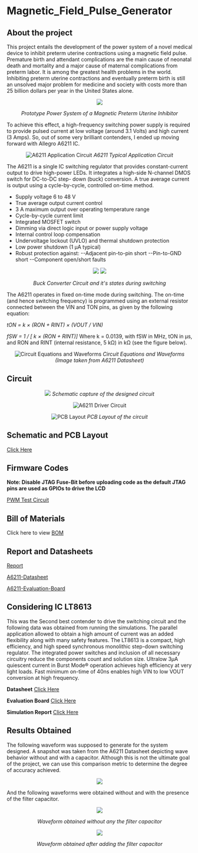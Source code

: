# Magnetic_Field_Pulse_Generator

## About the project
This project entails the development of the power system of a novel medical device to inhibit preterm uterine contractions using a magnetic field pulse. Premature birth and attendant complications are the main cause of neonatal death and mortality and a major cause of maternal complications from preterm labor. It is among the greatest health problems in the world. Inhibiting preterm uterine contractions and eventually preterm birth is still an unsolved major problem for medicine and society with costs more than 25 billion dollars per year in the United States alone. 
<div align="center"> 

![](https://github.com/rhitvik/Magnetic_Field_Pulse_Generator/blob/master/Images_and_Screenshots/PSX_20200417_051646.jpg)

*Prototype Power System of a Magnetic Preterm Uterine Inhibitor*
<div align="left"> 

To achieve this effect, a high-frequency switching power supply is required to provide pulsed current at low voltage (around 3.1 Volts) and high current (3 Amps). So, out of some very brilliant contenders, I ended up moving forward with Allegro A6211 IC.
<div align="center"> 

![A6211 Application Circuit](https://github.com/rhitvik/Magnetic_Field_Pulse_Generator/blob/master/Images_and_Screenshots/A6211_applicationCircuit.PNG)
*A6211 Typical Application Circuit*
<div align="left"> 

The A6211 is a single IC switching regulator that provides constant-current output to drive high-power LEDs. It integrates a high-side N-channel DMOS switch for DC-to-DC step- down (buck) conversion. A true average current is output using a cycle-by-cycle, controlled on-time method.
 
* Supply voltage 6 to 48 V
* True average output current control
* 3 A maximum output over operating temperature range
* Cycle-by-cycle current limit
* Integrated MOSFET switch
* Dimming via direct logic input or power supply voltage
* Internal control loop compensation
* Undervoltage lockout (UVLO) and thermal shutdown protection
* Low power shutdown (1 μA typical)
* Robust protection against:
	--Adjacent pin-to-pin short
	--Pin-to-GND short
	--Component open/short faults

<div align="center"> 

![](https://github.com/rhitvik/Magnetic_Field_Pulse_Generator/blob/master/Images_and_Screenshots/Buck_converter.png) ![](https://github.com/rhitvik/Magnetic_Field_Pulse_Generator/blob/master/Images_and_Screenshots/Buck_converter_states.png)

*Buck Converter Circuit and it's states during switching*
<div align="left"> 

The A6211 operates in fixed on-time mode during switching. The on-time (and hence switching frequency) is programmed using an external resistor connected between the VIN and TON pins, as given by the following equation:

*tON = k × (RON + RINT) × (VOUT / VIN)*

*fSW = 1 / [ k × (RON + RINT)]*
Where k = 0.0139, with fSW in MHz, tON in μs, and RON and
RINT (internal resistance, 5 kΩ) in kΩ (see the figure below).
<div align="center"> 

![Circuit Equations and Waveforms](https://github.com/rhitvik/Magnetic_Field_Pulse_Generator/blob/master/Images_and_Screenshots/CircuitEquations_and_Waveforms.png)
*Circuit Equations and Waveforms (Image taken from A6211 Datasheet)*
<div align="left"> 

## Circuit
<div align="center"> 

![](https://github.com/rhitvik/Magnetic_Field_Pulse_Generator/blob/master/Images_and_Screenshots/Schematic_Capture.PNG)
*Schematic capture of the designed circuit*

![A6211 Driver Circuit](https://github.com/rhitvik/Magnetic_Field_Pulse_Generator/blob/master/Images_and_Screenshots/A6211%20rhitvik%20schematic.PNG)

![PCB Layout](https://github.com/rhitvik/Magnetic_Field_Pulse_Generator/blob/master/Images_and_Screenshots/A6211%20rhitvik%20PCB%20layout.PNG)
*PCB Layout of the circuit*
<div align="left"> 

## Schematic and PCB Layout
[Click Here](https://github.com/rhitvik/Magnetic_Field_Pulse_Generator/tree/master/Schematic%26PCB_layout)

## Firmware Codes
**Note: Disable JTAG Fuse-Bit before uploading code as the default JTAG pins are used as GPIOs to drive the LCD**

[PWM Test Circuit](https://github.com/rhitvik/Magnetic_Field_Pulse_Generator/blob/master/Codes/PWM%20Test%20Circuit%20Rev-4/main.cpp)

## Bill of Materials
Click here to view [BOM](https://github.com/rhitvik/Magnetic_Field_Pulse_Generator/tree/master/Bill_of_materials)

## Report and Datasheets
[Report](https://github.com/rhitvik/Magnetic_Field_Pulse_Generator/blob/master/Report_and_Datasheets/MPPI_Report.pdf)

[A6211-Datasheet](https://github.com/rhitvik/Magnetic_Field_Pulse_Generator/blob/master/Report_and_Datasheets/A6211-Datasheet.pdf)

[A6211-Evaluation-Board](https://github.com/rhitvik/Magnetic_Field_Pulse_Generator/blob/master/Report_and_Datasheets/A6211-Evaluation-Board.pdf)

## Considering IC LT8613
This was the Second best contender to drive the switching circuit and the following data was obtained from running the simulations. The parallel application allowed to obtain a high amount of current was an added flexibility along with many safety features. 
The LT8613 is a compact, high efficiency, and high speed synchronous monolithic step-down switching regulator. The integrated power switches and inclusion of all necessary circuitry reduce the components count and solution size. Ultralow 3μA quiescent current in Burst Mode® operation achieves high efficiency at very light loads. Fast minimum on-time of 40ns enables high VIN to low VOUT conversion at high frequency.

**Datasheet** [Click Here](https://github.com/rhitvik/Magnetic_Field_Pulse_Generator/blob/master/Consideraton_Report_for_IC_LT8613/Datasheet/8613f.pdf)

**Evaluation Board** [Click Here](https://github.com/rhitvik/Magnetic_Field_Pulse_Generator/blob/master/Consideraton_Report_for_IC_LT8613/Datasheet/dc2011afa.pdf)

**Simulation Report** [Click Here](https://github.com/rhitvik/Magnetic_Field_Pulse_Generator/tree/master/Consideraton_Report_for_IC_LT8613)

## Results Obtained

The following waveform was supposed to generate for the system designed. A snapshot was taken from the A6211 Datasheet depicting wave behavior without and with a capacitor. Although this is not the ultimate goal of the project, we can use this comparison metric to determine the degree of accuracy achieved.
<div align="center"> 

![](https://github.com/rhitvik/Magnetic_Field_Pulse_Generator/blob/master/Images_and_Screenshots/bahaviour%20with%20cap.PNG)
<div align="left"> 

And the following waveforms were obtained without and with the presence of the filter capacitor.
<div align="center"> 

![](https://github.com/rhitvik/Magnetic_Field_Pulse_Generator/blob/master/Images_and_Screenshots/PSX_20190529_001051.jpg)

*Waveform obtained without any the filter capacitor*

![](https://github.com/rhitvik/Magnetic_Field_Pulse_Generator/blob/master/Images_and_Screenshots/low_voltage_high_Current_Waveform_output.jpg)

*Waveform obtained after adding the filter capacitor*

<div align="left"> 
